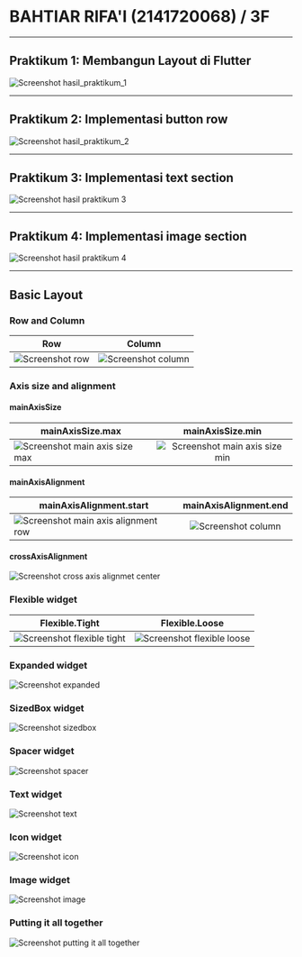 # BAHTIAR RIFA'I (2141720068) / 3F

---

## Praktikum 1: Membangun Layout di Flutter

![Screenshot hasil_praktikum_1](docs/praktikum/praktikum-1.png)

---

## Praktikum 2: Implementasi button row

![Screenshot hasil_praktikum_2](docs/praktikum/praktikum-2.png)

---

## Praktikum 3: Implementasi text section

![Screenshot hasil praktikum 3](docs/praktikum/praktikum-3.png)

---

## Praktikum 4: Implementasi image section

![Screenshot hasil praktikum 4](docs/praktikum/praktikum-4.png)

---

## Basic Layout

### Row and Column

| Row                                          |                       Column                       |
|----------------------------------------------|:--------------------------------------------------:|
| ![Screenshot row](docs/basic-layout/row.png) | ![Screenshot column](docs/basic-layout/column.png) |

### Axis size and alignment

#### mainAxisSize

| mainAxisSize.max                                                      |                           mainAxisSize.min                            |
|-----------------------------------------------------------------------|:---------------------------------------------------------------------:|
| ![Screenshot main axis size max](docs/basic-layout/main-size-max.png) | ![Screenshot main axis size min](docs/basic-layout/main-size-min.png) |

#### mainAxisAlignment

| mainAxisAlignment.start                                                           |                     mainAxisAlignment.end                      |
|-----------------------------------------------------------------------------------|:--------------------------------------------------------------:|
| ![Screenshot main axis alignment row](docs/basic-layout/main-alignment-start.png) | ![Screenshot column](docs/basic-layout/main-alignment-end.png) |

#### crossAxisAlignment

![Screenshot cross axis alignmet center](docs/basic-layout/cross-alignment-center.png)

### Flexible widget

| Flexible.Tight                                                     |                           Flexible.Loose                           |
|--------------------------------------------------------------------|:------------------------------------------------------------------:|
| ![Screenshot flexible tight](docs/basic-layout/flexible-tight.png) | ![Screenshot flexible loose](docs/basic-layout/flexible-loose.png) |

### Expanded widget

![Screenshot expanded](docs/basic-layout/expanded.png)

### SizedBox widget

![Screenshot sizedbox](docs/basic-layout/sizedbox.png)

### Spacer widget

![Screenshot spacer](docs/basic-layout/spacer.png)

### Text widget

![Screenshot text](docs/basic-layout/text.png)

### Icon widget

![Screenshot icon](docs/basic-layout/icon.png)

### Image widget

![Screenshot image](docs/basic-layout/image.png)

### Putting it all together

![Screenshot putting it all together](docs/basic-layout/putting-it-all-together.png)